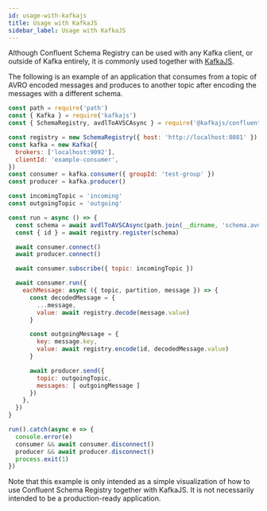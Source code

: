 ```yaml
---
id: usage-with-kafkajs
title: Usage with KafkaJS
sidebar_label: Usage with KafkaJS
---
```


Although Confluent Schema Registry can be used with any Kafka client, or outside
of Kafka entirely, it is commonly used together with [KafkaJS](https://kafka.js.org).

The following is an example of an application that consumes from a topic of
AVRO encoded messages and produces to another topic after encoding the messages
with a different schema.


```js
const path = require('path')
const { Kafka } = require('kafkajs')
const { SchemaRegistry, avdlToAVSCAsync } = require('@kafkajs/confluent-schema-registry')

const registry = new SchemaRegistry({ host: 'http://localhost:8081' })
const kafka = new Kafka({
  brokers: ['localhost:9092'],
  clientId: 'example-consumer',
})
const consumer = kafka.consumer({ groupId: 'test-group' })
const producer = kafka.producer()

const incomingTopic = 'incoming'
const outgoingTopic = 'outgoing'

const run = async () => {
  const schema = await avdlToAVSCAsync(path.join(__dirname, 'schema.avdl'))
  const { id } = await registry.register(schema)

  await consumer.connect()
  await producer.connect()

  await consumer.subscribe({ topic: incomingTopic })

  await consumer.run({
    eachMessage: async ({ topic, partition, message }) => {
      const decodedMessage = {
        ...message,
        value: await registry.decode(message.value)
      }

      const outgoingMessage = {
        key: message.key,
        value: await registry.encode(id, decodedMessage.value)
      }

      await producer.send({
        topic: outgoingTopic,
        messages: [ outgoingMessage ]
      })
    },
  })
}

run().catch(async e => {
  console.error(e)
  consumer && await consumer.disconnect()
  producer && await producer.disconnect()
  process.exit(1)
})
```

Note that this example is only intended as a simple visualization of how
to use Confluent Schema Registry together with KafkaJS. It is not necessarily
intended to be a production-ready application.
